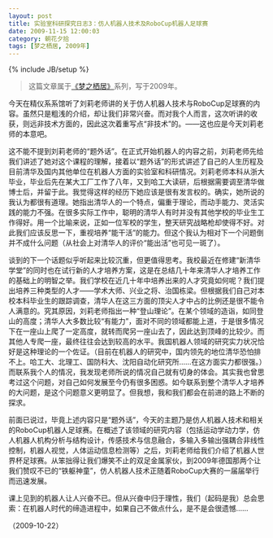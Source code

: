 ```yaml
---
layout: post
title: 实验室科研探究日志3：仿人机器人技术及RoboCup机器人足球赛
date: 2009-11-15 12:00:03
category: 朝花夕拾
tags: [梦之栖居, 2009年]
---
```

{% include JB/setup %}

> 这篇文章属于[《梦之栖居》](/posts/where-the-dreams-reside/)系列，写于2009年。
	
<!--more-->

今天在精仪系系馆听了刘莉老师讲的关于仿人机器人技术与RoboCup足球赛的内容。虽然只是粗浅的介绍，却让我们非常兴奋。而对我个人而言，这次听讲的收获，则远非技术方面的，因此这次着重写点“非技术”的。——这也应是今天刘莉老师的本意吧。

这不能不提到刘莉老师的“题外话”。在正式开始机器人的内容之前，刘莉老师先给我们讲述了她对这个课程的理解，接着以“题外话”的形式讲述了自己的人生历程及目前清华及国内其他单位在机器人方面的实验室和科研情况。刘莉老师本科从浙大毕业，毕业后先在某大工厂工作了八年，又到哈工大读研，后根据需要调至清华做博士后，并留于此。我觉得这样的经历下她应该是很有发言权的。确实，她所说的我认为都很有道理。她指出清华人的一个特点，偏重于理论，而动手能力、灵活实践的能力不强。在很多实际工作中，聪明的清华人有时并没有其他学校的毕业生工作得好。用一个比喻来说，正如一位军校的学生，整天研究战略枪却使得不好。对此我们应该反思一下，重视培养“能干活”的能力。但这个我认为相对下一个问题倒并不成什么问题（从社会上对清华人的评价“能出活”也可见一斑了）。

谈到的下一个话题似乎听起来比较沉重，但更值得思考。我校最近在修建“新清华学堂”的同时也在试行新的人才培养方案，这是在总结几十年来清华人才培养工作的基础上的明智之举。我们学校在近几十年中培养出来的人才究竟如何呢？我们提出培养三种类型的人才——学术大师、兴业之将、治国栋梁。但根据我们自己对本校本科毕业生的跟踪调查，清华人在这三方面的顶尖人才中占的比例还是很不能令人满意的。究其原因，刘莉老师指出一种“登山理论”。在某个领域的造诣，如同登山的高度；清华人大多数比较“有能力”，面对不同的领域都能上道，于是很多情况下在一座山上爬了一定高度，就转而爬另一座山去了，因此达到顶峰的比较少。而其他人专爬一座，最终往往会达到较高的水平。我国机器人领域的研究实力状况恰好是这种理论的一个佐证。（目前在机器人的研究中，国内领先的地位清华恐怕排不上。哈工大、北理工、国防科大、沈阳自动化研究所……在这方面实力都很强。）而联系我个人的情况，我发现老师所说的情况自己就有切身的体会。其实我也曾思考过这个问题，对自己如何发展至今仍有很多困惑。如今联系到整个清华人才培养的大问题，是这个问题意义更明显了。但我想，我和我们都会在前进的路上不断的探求。

前面已说过，毕竟上述内容只是“题外话”，今天的主题乃是仿人机器人技术和相关的RoboCup机器人足球赛。在概述了该领域的研究内容（包括运动学动力学，仿人机器人机构分析与结构设计，传感技术与信息融合，多输入多输出强耦合非线性控制，机器人视觉，人体运动信息检测等）之后，刘莉老师给我们介绍了机器人世界杯足球赛。从笨拙得让我们爆笑不止的双足金属家伙，到2009年德国那两个让我们赞叹不已的“铁躯神童”，仿人机器人技术正随着RoboCup大赛的一届届举行而迅速发展。

课上见到的机器人让人兴奋不已。但从兴奋中归于理性，我们（起码是我）总会思索：在机器人时代的缔造进程中，如果自己不做点什么，是不是会很遗憾……

（2009-10-22）